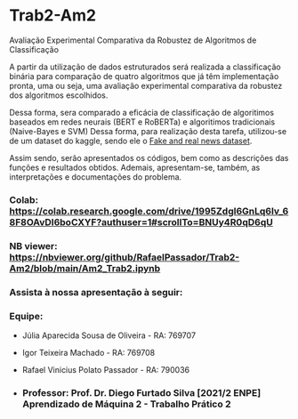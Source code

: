 # Trab2-Am2
Avaliação Experimental Comparativa da Robustez de Algoritmos de Classificação  

A partir da utilização de dados estruturados será realizada a classificação binária para comparação de quatro algoritmos que já têm implementação pronta, uma ou seja, uma avaliação experimental comparativa da robustez dos algoritmos escolhidos. 

Dessa forma, sera comparado a eficácia de classificação de algoritimos baseados em redes neurais (BERT e RoBERTa) e algoritimos tradicionais (Naive-Bayes e SVM)  Dessa forma, para realização desta tarefa, utilizou-se de um dataset do kaggle, sendo ele o [Fake and real news dataset](https://www.kaggle.com/datasets/clmentbisaillon/fake-and-real-news-dataset).

Assim sendo, serão apresentados os códigos, bem como as descrições das funções e resultados obtidos. Ademais, apresentam-se, também, as interpretações e documentações do problema.  

### Colab:  https://colab.research.google.com/drive/1995Zdgl6GnLq6lv_68F8OAvDI6boCXYF?authuser=1#scrollTo=BNUy4R0qD6qU

### NB viewer: https://nbviewer.org/github/RafaelPassador/Trab2-Am2/blob/main/Am2_Trab2.ipynb 

### Assista à nossa apresentação à seguir:    

### Equipe:
* Júlia Aparecida Sousa de Oliveira    - RA: 769707 
* Igor Teixeira Machado                - RA: 769708
* Rafael Vinicius Polato Passador      - RA: 790036   
 
* ### Professor: Prof. Dr. Diego Furtado Silva  [2021/2 ENPE] Aprendizado de Máquina 2 - Trabalho Prático 2
